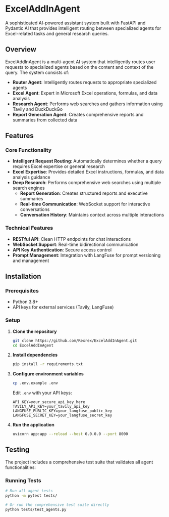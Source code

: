 # ExcelAddInAgent

A sophisticated AI-powered assistant system built with FastAPI and Pydantic AI that provides intelligent routing between specialized agents for Excel-related tasks and general research queries.

## Overview

ExcelAddInAgent is a multi-agent AI system that intelligently routes user requests to specialized agents based on the content and context of the query. The system consists of:

- **Router Agent**: Intelligently routes requests to appropriate specialized agents
- **Excel Agent**: Expert in Microsoft Excel operations, formulas, and data analysis
- **Research Agent**: Performs web searches and gathers information using Tavily and DuckDuckGo
- **Report Generation Agent**: Creates comprehensive reports and summaries from collected data
  
## Features

### Core Functionality
- **Intelligent Request Routing**: Automatically determines whether a query requires Excel expertise or general research
- **Excel Expertise**: Provides detailed Excel instructions, formulas, and data analysis guidance
- **Deep Research**: Performs comprehensive web searches using multiple search engines
    - **Report Generation**: Creates structured reports and executive summaries
    - **Real-time Communication**: WebSocket support for interactive conversations
    - **Conversation History**: Maintains context across multiple interactions

### Technical Features
- **RESTful API**: Clean HTTP endpoints for chat interactions
- **WebSocket Support**: Real-time bidirectional communication
- **API Key Authentication**: Secure access control
- **Prompt Management**: Integration with LangFuse for prompt versioning and management

## Installation

### Prerequisites
- Python 3.8+
- API keys for external services (Tavily, LangFuse)

### Setup

1. **Clone the repository**
   ```bash
   git clone https://github.com/Rexrex/ExcelAddInAgent.git
   cd ExcelAddInAgent
   ```

2. **Install dependencies**
   ```bash
   pip install -r requirements.txt
   ```

3. **Configure environment variables**
   ```bash
   cp .env.example .env
   ```

   Edit `.env` with your API keys:
   ```env
   API_KEY=your_secure_api_key_here
   TAVILY_API_KEY=your_tavily_api_key
   LANGFUSE_PUBLIC_KEY=your_langfuse_public_key
   LANGFUSE_SECRET_KEY=your_langfuse_secret_key
   ```

4. **Run the application**
   ```bash
   uvicorn app:app --reload --host 0.0.0.0 --port 8000
   ```


## Testing

The project includes a comprehensive test suite that validates all agent functionalities:

### Running Tests

```bash
# Run all agent tests
python -m pytest tests/

# Or run the comprehensive test suite directly
python tests/test_agents.py
